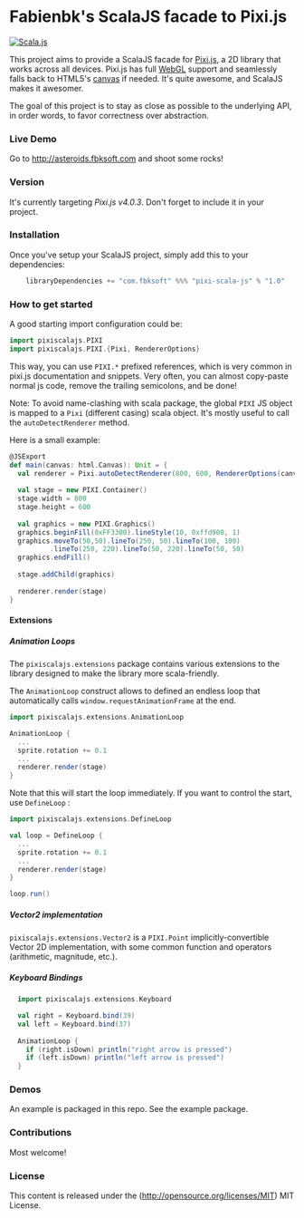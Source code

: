 Fabienbk's ScalaJS facade to Pixi.js
====================================

[![Scala.js](https://www.scala-js.org/assets/badges/scalajs-0.6.8.svg)](https://www.scala-js.org)

This project aims to provide a ScalaJS facade for [Pixi.js](http://www.pixijs.com/), a 2D library 
that works across all devices.  Pixi.js has full 
[WebGL](https://en.wikipedia.org/wiki/WebGL) support and seamlessly falls back 
to HTML5's [canvas](https://en.wikipedia.org/wiki/Canvas_element) if needed. It's 
quite awesome, and ScalaJS makes it awesomer.

The goal of this project is to stay as close as possible to the underlying API, in order words, 
to favor correctness over abstraction.

### Live Demo

Go to http://asteroids.fbksoft.com and shoot some rocks!

### Version

It's currently targeting *Pixi.js v4.0.3*. Don't forget to include it in your project.

### Installation ###

Once you've setup your ScalaJS project, simply add this to your dependencies:

```scala
    libraryDependencies += "com.fbksoft" %%% "pixi-scala-js" % "1.0"
```

### How to get started ###

A good starting import configuration could be:

```scala
import pixiscalajs.PIXI
import pixiscalajs.PIXI.{Pixi, RendererOptions}
```

This way, you can use `PIXI.*` prefixed references, which is very common in
pixi.js documentation and snippets. Very often, you can almost copy-paste normal js code,
remove the trailing semicolons, and be done!

Note: To avoid name-clashing with scala package, the global `PIXI` JS object is mapped to
a `Pixi` (different casing) scala object. It's mostly useful to call the `autoDetectRenderer` method.

Here is a small example:

```scala
@JSExport
def main(canvas: html.Canvas): Unit = {
  val renderer = Pixi.autoDetectRenderer(800, 600, RendererOptions(canvas))
  
  val stage = new PIXI.Container()
  stage.width = 800
  stage.height = 600
  
  val graphics = new PIXI.Graphics()
  graphics.beginFill(0xFF3300).lineStyle(10, 0xffd900, 1)
  graphics.moveTo(50,50).lineTo(250, 50).lineTo(100, 100)
          .lineTo(250, 220).lineTo(50, 220).lineTo(50, 50)
  graphics.endFill()
  
  stage.addChild(graphics)
  
  renderer.render(stage)
}
```

#### Extensions ####

##### Animation Loops #####

The `pixiscalajs.extensions` package contains various extensions to the library 
designed to make the library more scala-friendly.

The `AnimationLoop` construct allows to defined an endless loop that automatically calls
 `window.requestAnimationFrame` at the end. 
 
```scala
import pixiscalajs.extensions.AnimationLoop

AnimationLoop {  
  ...  
  sprite.rotation += 0.1
  ...
  renderer.render(stage)
}
```
Note that this will start the loop immediately. If you want to control the start, use `DefineLoop` :

```scala
import pixiscalajs.extensions.DefineLoop

val loop = DefineLoop {  
  ...  
  sprite.rotation += 0.1
  ...
  renderer.render(stage)
}

loop.run()
```

##### Vector2 implementation #####

`pixiscalajs.extensions.Vector2` is a `PIXI.Point` implicitly-convertible Vector 2D implementation, with some common function and operators (arithmetic, magnitude, etc.).

##### Keyboard Bindings #####

```scala
  import pixiscalajs.extensions.Keyboard

  val right = Keyboard.bind(39)
  val left = Keyboard.bind(37)
    
  AnimationLoop {
    if (right.isDown) println("right arrow is pressed")
    if (left.isDown) println("left arrow is pressed")    
  }
```
 
### Demos ###

An example is packaged in this repo. See the example package.

### Contributions ###

Most welcome!

### License ###

This content is released under the (http://opensource.org/licenses/MIT) MIT License.
